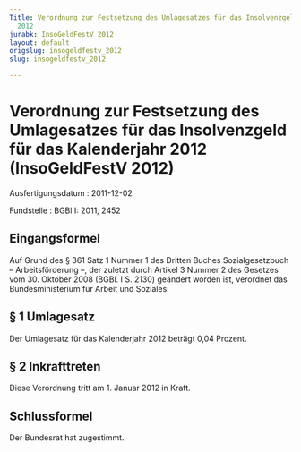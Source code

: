 ```yaml
---
Title: Verordnung zur Festsetzung des Umlagesatzes für das Insolvenzgeld für das Kalenderjahr
  2012
jurabk: InsoGeldFestV 2012
layout: default
origslug: insogeldfestv_2012
slug: insogeldfestv_2012

---
```


# Verordnung zur Festsetzung des Umlagesatzes für das Insolvenzgeld für das Kalenderjahr 2012 (InsoGeldFestV 2012)

Ausfertigungsdatum
:   2011-12-02

Fundstelle
:   BGBl I: 2011, 2452


## Eingangsformel

Auf Grund des § 361 Satz 1 Nummer 1 des Dritten Buches
Sozialgesetzbuch – Arbeitsförderung –, der zuletzt durch Artikel 3
Nummer 2 des Gesetzes vom 30. Oktober 2008 (BGBl. I S. 2130) geändert
worden ist, verordnet das Bundesministerium für Arbeit und Soziales:


## § 1 Umlagesatz

Der Umlagesatz für das Kalenderjahr 2012 beträgt 0,04 Prozent.


## § 2 Inkrafttreten

Diese Verordnung tritt am 1. Januar 2012 in Kraft.


## Schlussformel

Der Bundesrat hat zugestimmt.

